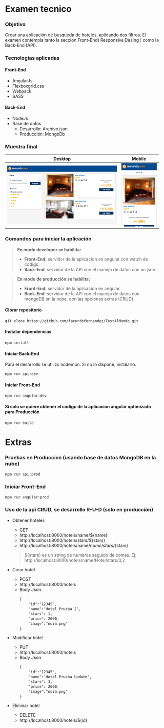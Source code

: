 [img1]: img1.png
[img2]: img2.png

# Examen tecnico

### Objetivo
Crear una aplicación de busqueda de hoteles, aplicando dos filtros. El examen contempla tanto la seccion Front-End( Responsive Desing ) como la Back-End (API).

### Tecnologias aplicadas

#### Front-End
* AngularJs 
* Flexboxgrid.css 
* Webpack
* SASS

#### Back-End
* NodeJs 
* Base de datos 
    * Desarrollo: Archivo json
    * Producción: MongoDb

### Muestra final

Desktop | Mobile 
--- | --- 
| ![alt][img1]| ![alt][img2]|


### Comandos para iniciar la aplicación

> **En modo developer se habilita:** 
> * **Front-End**: servidor de la aplicacion en angular con watch de codigo.
> * **Back-End**: servidor de la API con el manejo de datos con un json.

> **En modo de producción se habilita:** 
> * **Front-End**: servidor de la aplicacion en angular. 
> * **Back-End**: servidor de la API con el manejo de datos con mongoDB en la nube,     con las opciones extras (CRUD).

#### Clorar repositorio

```
git clone https://github.com/facundofernandez/TestAlMundo.git
```

#### Instalar dependencias

```
npm install
```

#### Iniciar Back-End

Para el desarrollo se utilizo nodemon. Si no lo dispone, instalarlo.

```
npm run api:dev
```

#### Iniciar Front-End

```
npm run angular:dev
```

#### Si solo se quiere obtener el codigo de la aplicacion angular optimizado para Producción
```
npm run build
```

# Extras

### Pruebas en Produccion (usando base de datos MongoDB en la nube)

```
npm run api:prod
```

### Iniciar Front-End

```
npm run angular:prod
```

### Uso de la api CRUD, se desarrollo R-U-D (solo en producción)

* Obtener hoteles

  * GET
  * http://localhost:8000/hotels/name/${name}
  * http://localhost:8000/hotels/stars/${stars}
  * http://localhost:8000/hotels/name/${name}/stars/${stars}

  > ${stars} es un string de numeros seguido de comas.
  > Ej: http://localhost:8000/hotels/name/Hotel/stars/3,2


* Crear hotel

  * POST
  * http://localhost:8000/hotels
  * Body Json
    ```
    {
        "id":"12345",
        "name":"Hotel Prueba 2",
        "stars": 1,
        "price": 2000,
        "image":"noim.png"
    }
    ```


* Modificar hotel

  * PUT
  * http://localhost:8000/hotels
  * Body Json
    ```
    {
        "id":"12345",
        "name":"Hotel Prueba Update",
        "stars": 3,
        "price": 2000,
        "image":"noim.png"
    }
    ```

* Eliminar hotel

  * DELETE
  * http://localhost:8000/hotels/${id}